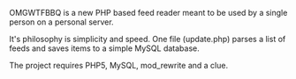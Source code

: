 OMGWTFBBQ is a new PHP based feed reader meant to be used by a single person on a personal server.

It's philosophy is simplicity and speed. One file (update.php) parses a list of feeds and saves items to a simple MySQL database.

The project requires PHP5, MySQL, mod\_rewrite and a clue.